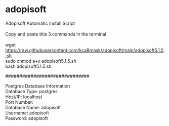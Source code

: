 # adopisoft
Adopisoft Automatic Install Script<br><br>
Copy and paste this 3 commands in the terminal<br><br>
 wget https://raw.githubusercontent.com/kcaBmask/adopisoft/main/adopisoft5.1.5.sh<br>
 sudo chmod a+x adopisoft5.1.5.sh<br>
 bash adopisoft5.1.5.sh


##############################

Postgres Database Information<br>
Database Type: postgres<br>
Host/IP: localhost<br>
Port Number:<br>
Database Name: adopisoft<br>
Username: adopisoft<br>
Password: adopisoft<br>
